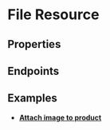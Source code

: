 # File Resource

## Properties

<ResourceProperties :resource="'file'" :lang="'en'"/>

## Endpoints

[//]: <> (GET ENDPOINT)
<ResourceEndpoint :resource="'file'" :endpoint="'get'" :lang="'en'">

<template v-slot:responseJSON>

<<< @/docs/fixtures/api/file/response/json/get_id.json

</template>

<template v-slot:responseXML>

<<< @/docs/fixtures/api/file/response/xml/get_id.xml

</template>

</ResourceEndpoint>

[//]: <> (POST ENDPOINT)
<ResourceEndpoint :resource="'file'" :endpoint="'post'" :lang="'en'">

<template v-slot:request>

<<< @/docs/fixtures/api/file/request/post.json

</template>

<template v-slot:responseJSON>

<<< @/docs/fixtures/api/file/response/json/post.json

</template>

<template v-slot:responseXML>

<<< @/docs/fixtures/api/file/response/xml/post.xml

</template>

</ResourceEndpoint>

[//]: <> (DELETE ENDPOINT)
<ResourceEndpoint :resource="'file'" :endpoint="'delete'" :lang="'en'"/>

## Examples

- [**Attach image to product**](../development/api-examples/05_attach_uploaded_image_to_product.md)

